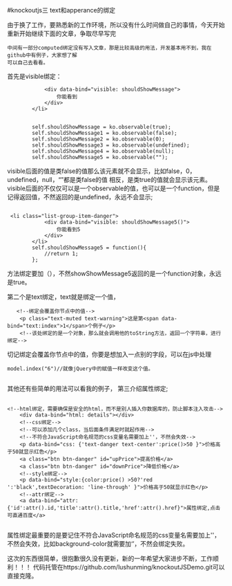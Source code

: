 #knockoutjs三  text和apperance的绑定

 由于换了工作，要熟悉新的工作环境，所以没有什么时间做自己的事情，今天开始重新开始继续下面的文章，争取尽早写完
 

	中间有一部分computed绑定没有写入文章，那是比较高级的用法，开发基本用不到，我在github中有例子，大家想了解
	可以自己去看看。
首先是visible绑定：
``` 	<li class="list-group-item-danger">
            <div data-bind="visible: shouldShowMessage">
                你能看到
            </div>
        </li>
        
        
        self.shouldShowMessage = ko.observable(true);
        self.shouldShowMessage1 = ko.observable(false);
        self.shouldShowMessage2 = ko.observable(0);
        self.shouldShowMessage3 = ko.observable(undefined);
        self.shouldShowMessage4 = ko.observable(null);
        self.shouldShowMessage5 = ko.observable("");
```
visible后面的值是类false的值那么该元素就不会显示，比如false，0，undefined，null，“”都是类false的值
相反，是类true的值就会显示该元素。visible后面的不仅仅可以是一个observable的值，也可以是一个function，但是记得返回值，不然返回的是undefined，永远不会显示;
```

 <li class="list-group-item-danger">
            <div data-bind="visible: shouldShowMessage5()">
                你能看到5
            </div>
        </li>
        self.shouldShowMessage5 = function(){
        	//return 1;
        };
```
方法绑定要加（），不然showShowMessage5返回的是一个function对象，永远是true。


第二个是text绑定，text就是绑定一个值，
```
   <!--绑定会覆盖你节点中的值-->
    <p class="text-muted text-warning">这是第<span data-bind="text:index">1</span>个例子</p>
    <!--该处绑定的是一个对象，那么就会调用他的toString方法，返回一个字符串，进行绑定-->
```
切记绑定会覆盖你节点中的值，你要是想加入一点别的字段，可以在js中处理
```
model.index("6")//就像jQuery中的赋值一样改变这个值。


```
其他还有些简单的用法可以看我的例子，
第三介绍属性绑定;
```

<!--html绑定，需要确保是安全的html，而不是别人插入你数据库的，防止脚本注入攻击-->
    <div data-bind="html: details"></div>
    <!--css绑定-->
    <!--可以添加几个class，当后面条件满足时就起作用-->
    <!--不符合JavaScript命名规范的css变量名需要加上''，不然会失效-->
    <p data-bind="css: {'text-danger text-center':price()>50 }">价格高于50就显示红色</p>
    <a class="btn btn-danger" id="upPrice">提高价格</a>
    <a class="btn btn-danger" id="downPrice">降低价格</a>
    <!--style绑定-->
    <p data-bind="style:{color:price() >50?'red ':'black',textDecoration: 'line-through' }">价格高于50就显示红色</p>
    <!--attr绑定-->
    <a data-bind="attr:{'id':attr().id,'title':attr().title,'href':attr().href}">属性绑定,点击可直通百度</a>
    
  ```
  属性绑定最重要的是要记住不符合JavaScript命名规范的css变量名需要加上''，不然会失效，比如background-color就需要加‘’，不然会绑定失败。
  
  
  这次的东西很简单，很抱歉很久没有更新，新的一年希望大家进步不断，工作顺利！！！
  代码托管在https://github.com/lushunming/knockoutJSDemo.git可以直接克隆。

